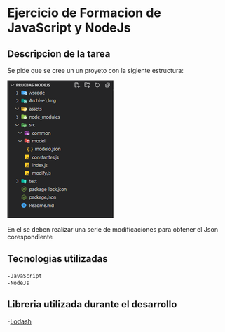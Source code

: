 # Ejercicio de Formacion de JavaScript y NodeJs
## Descripcion de la tarea
Se pide que se cree un un proyeto con la sigiente estructura:

![Estructura del proyecto](./Archive/Img/Estructura_proyecto.PNG "Estructura del proyecto")

En el se deben realizar una serie de modificaciones para obtener el Json corespondiente
## Tecnologias utilizadas
    -JavaScript
    -NodeJs
## Libreria utilizada durante el desarrollo
-[Lodash](https://lodash.com/)